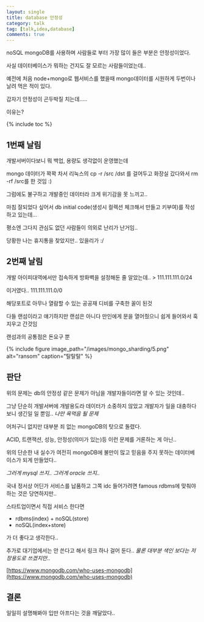 ```yaml
---
layout: single
title: database 안정성
category: talk
tag: [talk,idea,database]
comments: true
---
```


noSQL mongoDB를 사용하며 사람들로 부터 가장 많이 들은 부분은 안정성이었다.

사실 데이터베이스가 뭐하는 건지도 잘 모르는 사람들이었는데..

예전에 처음 node+mongo로 웹서비스를 했을때 mongo데이터를 시원하게 두번이나 날려 먹은 적이 있다.

갑자기 안정성이 곤두박질 치는데.....

이유는? 

{% include toc %}

## 1번째 날림

개발서버이다보니 뭐 백업, 용량도 생각없이 운영했는데 

mongo 데이터가 꽉꽉 차서 리눅스의 cp -r /src /dst 를 걸어두고 화장실 갔다와서 rm -rf /src를 한 것임 :)

그럼에도 불구하고 개발중인 데이터라 크게 위기감을 못 느끼고.. 

마침 잘되었다 싶어서 db initial code(생성시 컬렉션 체크해서 만들고 키부여)를 작성하고 있는데...

평소엔 그다지 관심도 없던 사람들이 의외로 난리가 난거임..  

당황한 나는 휴지통을 찾았지만.. 있을리가 :/

## 2번째 날림

개발 아이피대역에서만 접속하게 방화벽을 설정해둔 줄 알았는데.. > 111.111.111.0/24

이거였다.. 111.111.111.0/0

해당포트로 아무나 열람할 수 있는 공공재 디비를 구축한 꼴이 된것

다들 랜섬이라고 얘기하지만 랜섬은 아니다 만인에게 문을 열어줬으니 쉽게 들어와서 훅 지우고 간것임

랜섬과의 공통점은 돈요구 뿐

{% include figure image_path="/images/mongo_sharding/5.png" alt="ransom" caption="탈탈탈" %} 

## 판단

위의 문제는 db의 안정성 같은 문제가 아님을 개발자들이라면 알 수 있는 것인데..

그냥 단순히 개발서버에 개발용도라 데이터가 소중하지 않았고 개발자가 일을 대충하다 보니 생긴일 일 뿐임.. *나만 욕먹음 될 문제*

어처구니 없지만 대부분 죄 없는 mongoDB의 탓으로 돌렸다. 

ACID, 트랜잭션, 성능, 안정성(의미가 있는)등 이런 문제를 거론하는 게 아닌.. 

위의 단순한 내 실수가 여전히 mongoDB에 불만이 많고 믿음을 주지 못하는 데이터베이스가 되게 만들었다..

*그러게 mysql 쓰지.. 그러게 oracle 쓰지..*

국내 정서상 어딘가 서비스를 납품하고 그쪽 idc 들어가려면 famous rdbms에 맞춰야 하는 것은 당연하지만..

스타트업이면서 직접 서비스 한다면 

- rdbms(index) + noSQL(store)
- noSQL(index+store) 

가 더 좋다고 생각한다..

추가로 대기업에서는 안 쓴다고 해서 링크 하나 걸어 둔다.. *물론 대부분 색인 보다는 저장용도로 쓰겠지만..*

[https://www.mongodb.com/who-uses-mongodb](https://www.mongodb.com/who-uses-mongodb)

## 결론

일일히 설명해봐야 입만 아프다는 것을 깨달았다..
